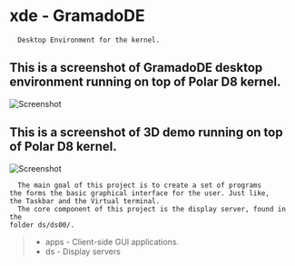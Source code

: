 # xde - GramadoDE

```
  Desktop Environment for the kernel.
```

## This is a screenshot of GramadoDE desktop environment running on top of Polar D8 kernel.
![Screenshot](https://raw.githubusercontent.com/polard8/screenshots/main/gramado-8.png)

## This is a screenshot of 3D demo running on top of Polar D8 kernel.
![Screenshot](https://raw.githubusercontent.com/polard8/screenshots/main/gramado-3.png)

```
  The main goal of this project is to create a set of programs 
the forms the basic graphical interface for the user. Just like,
the Taskbar and the Virtual terminal.
  The core component of this project is the display server, found in the
folder ds/ds00/.
```

> * apps   - Client-side GUI applications.
> * ds     - Display servers

